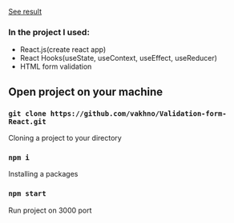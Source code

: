 [See result](https://vakhno.github.io/Validation-form-React/)

### In the project I used:
  - React.js(create react app)
  - React Hooks(useState, useContext, useEffect, useReducer)
  - HTML form validation
  
## Open project on your machine

### `git clone https://github.com/vakhno/Validation-form-React.git`

Cloning a project to your directory

### `npm i`

Installing a packages

### `npm start`

Run project on 3000 port
